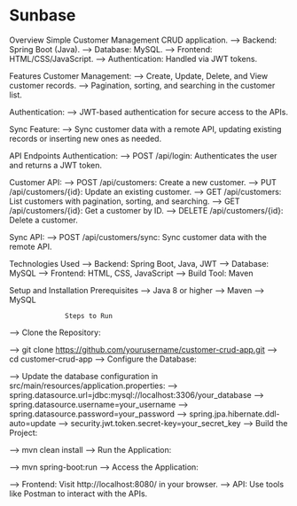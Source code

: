 # Sunbase

Overview
Simple Customer Management CRUD application.
--> Backend: Spring Boot (Java).
--> Database: MySQL.
--> Frontend: HTML/CSS/JavaScript.
--> Authentication: Handled via JWT tokens.

Features
Customer Management:
--> Create, Update, Delete, and View customer records.
--> Pagination, sorting, and searching in the customer list.

Authentication:
--> JWT-based authentication for secure access to the APIs.

Sync Feature:
--> Sync customer data with a remote API, updating existing records or inserting new ones as needed.

API Endpoints
Authentication:
--> POST /api/login: Authenticates the user and returns a JWT token.

Customer API:
--> POST /api/customers: Create a new customer.
--> PUT /api/customers/{id}: Update an existing customer.
--> GET /api/customers: List customers with pagination, sorting, and searching.
--> GET /api/customers/{id}: Get a customer by ID.
--> DELETE /api/customers/{id}: Delete a customer.

Sync API:
--> POST /api/customers/sync: Sync customer data with the remote API.

Technologies Used
--> Backend: Spring Boot, Java, JWT
--> Database: MySQL
--> Frontend: HTML, CSS, JavaScript
--> Build Tool: Maven

Setup and Installation
Prerequisites
--> Java 8 or higher
--> Maven
--> MySQL

                  Steps to Run

--> Clone the Repository:

--> git clone https://github.com/yourusername/customer-crud-app.git
--> cd customer-crud-app
--> Configure the Database:

--> Update the database configuration in src/main/resources/application.properties:
--> spring.datasource.url=jdbc:mysql://localhost:3306/your_database
--> spring.datasource.username=your_username
--> spring.datasource.password=your_password
--> spring.jpa.hibernate.ddl-auto=update
--> security.jwt.token.secret-key=your_secret_key
--> Build the Project:

--> mvn clean install
--> Run the Application:

--> mvn spring-boot:run
--> Access the Application:

--> Frontend: Visit http://localhost:8080/ in your browser.
--> API: Use tools like Postman to interact with the APIs.
